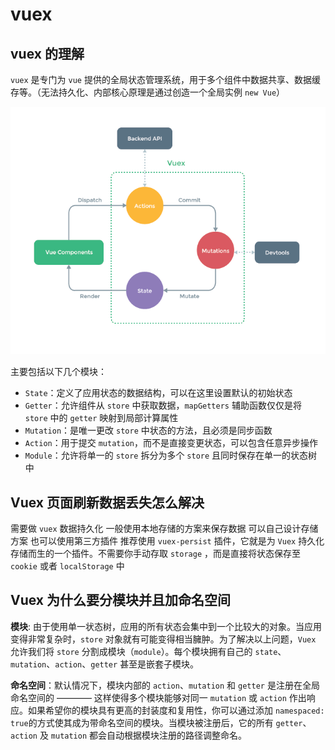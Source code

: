 # vuex

## vuex 的理解

`vuex` 是专门为 `vue` 提供的全局状态管理系统，用于多个组件中数据共享、数据缓存等。（无法持久化、内部核心原理是通过创造一个全局实例 `new Vue`）

![vuex](/images/vuex.png)

主要包括以下几个模块：

- `State`：定义了应用状态的数据结构，可以在这里设置默认的初始状态
- `Getter`：允许组件从 `store` 中获取数据，`mapGetters` 辅助函数仅仅是将 `store` 中的 `getter` 映射到局部计算属性
- `Mutation`：是唯一更改 `store` 中状态的方法，且必须是同步函数
- `Action`：用于提交 `mutation`，而不是直接变更状态，可以包含任意异步操作
- `Module`：允许将单一的 `store` 拆分为多个 `store` 且同时保存在单一的状态树中

## Vuex 页面刷新数据丢失怎么解决

需要做 `vuex` 数据持久化 一般使用本地存储的方案来保存数据 可以自己设计存储方案 也可以使用第三方插件
推荐使用 `vuex-persist` 插件，它就是为 `Vuex` 持久化存储而生的一个插件。不需要你手动存取 `storage` ，而是直接将状态保存至 `cookie` 或者 `localStorage` 中

## Vuex 为什么要分模块并且加命名空间

**模块**: 由于使用单一状态树，应用的所有状态会集中到一个比较大的对象。当应用变得非常复杂时，`store` 对象就有可能变得相当臃肿。为了解决以上问题，`Vuex` 允许我们将 `store` 分割成模块（`module`）。每个模块拥有自己的 `state`、`mutation`、`action`、`getter` 甚至是嵌套子模块。

**命名空间**：默认情况下，模块内部的 `action`、`mutation` 和 `getter` 是注册在全局命名空间的 ———— 这样使得多个模块能够对同一 `mutation` 或 `action` 作出响应。如果希望你的模块具有更高的封装度和复用性，你可以通过添加 `namespaced: true`的方式使其成为带命名空间的模块。当模块被注册后，它的所有 `getter`、`action` 及 `mutation` 都会自动根据模块注册的路径调整命名。
